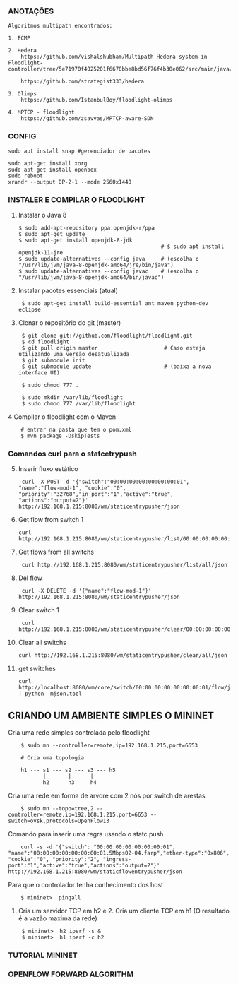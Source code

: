 <h3> ANOTAÇÕES </h3>

	Algoritmos multipath encontrados:

	1. ECMP

	2. Hedera
		https://github.com/vishalshubham/Multipath-Hedera-system-in-Floodlight-controller/tree/5e71970f4025201f6670bbe8bd56f76f4b30e062/src/main/java/net/floodlightcontroller/hedera

		https://github.com/strategist333/hedera

	3. Olimps
		https://github.com/IstanbulBoy/floodlight-olimps

	4. MPTCP - floodlight
		https://github.com/zsavvas/MPTCP-aware-SDN


<h3> CONFIG </h3>


	sudo apt install snap #gerenciador de pacotes

	sudo apt-get install xorg
	sudo apt-get install openbox
	sudo reboot
	xrandr --output DP-2-1 --mode 2560x1440


<h3>INSTALER E COMPILAR O FLOODLIGHT</h3>

	
1.  Instalar o Java 8

		$ sudo add-apt-repository ppa:openjdk-r/ppa
		$ sudo apt-get update
		$ sudo apt-get install openjdk-8-jdk
                                                     # $ sudo apt install openjdk-11-jre
		$ sudo update-alternatives --config java     # (escolha o "/usr/lib/jvm/java-8-openjdk-amd64/jre/bin/java")
		$ sudo update-alternatives --config javac    # (escolha o "/usr/lib/jvm/java-8-openjdk-amd64/bin/javac")

2. Instalar pacotes essenciais (atual)
		
		$ sudo apt-get install build-essential ant maven python-dev eclipse

3. Clonar o repositório do git (master)
	
	
		$ git clone git://github.com/floodlight/floodlight.git
		$ cd floodlight                               
		$ git pull origin master                     # Caso esteja utilizando uma versão desatualizada
		$ git submodule init
		$ git submodule update                       # (baixa a nova interface UI)

		$ sudo chmod 777 .

		$ sudo mkdir /var/lib/floodlight
		$ sudo chmod 777 /var/lib/floodlight

4 Compilar o floodlight com o Maven
	
		# entrar na pasta que tem o pom.xml
		$ mvn package -DskipTests



<h3>Comandos curl para o statcetrypush</h3>

5. Inserir fluxo estático

		curl -X POST -d '{"switch":"00:00:00:00:00:00:00:01", "name":"flow-mod-1", "cookie":"0", "priority":"32768","in_port":"1","active":"true", "actions":"output=2"}' http://192.168.1.215:8080/wm/staticentrypusher/json

6.	Get flow from switch 1
	
		curl http://192.168.1.215:8080/wm/staticentrypusher/list/00:00:00:00:00:00:00:01/json

7. Get flows from all switchs
		
		curl http://192.168.1.215:8080/wm/staticentrypusher/list/all/json

8. Del flow
		
		curl -X DELETE -d '{"name":"flow-mod-1"}' http://192.168.1.215:8080/wm/staticentrypusher/json

9. Clear switch 1
		
		curl http://192.168.1.215:8080/wm/staticentrypusher/clear/00:00:00:00:00:00:00:01/json
		
10. Clear all switchs
		
		curl http://192.168.1.215:8080/wm/staticentrypusher/clear/all/json
	

11. get switches
		
		curl http://localhost:8080/wm/core/switch/00:00:00:00:00:00:00:01/flow/json | python -mjson.tool


<h2>CRIANDO UM AMBIENTE SIMPLES O MININET</h2>

Cria uma rede simples controlada pelo floodlight

		$ sudo mn --controller=remote,ip=192.168.1.215,port=6653 		

		# Cria uma topologia 

		h1 --- s1 --- s2 --- s3 --- h5
		       |       |      |
		       h2      h3     h4

Cria uma rede em forma de arvore com 2 nós por switch de arestas

		$ sudo mn --topo=tree,2 --controller=remote,ip=192.168.1.215,port=6653 --switch=ovsk,protocols=OpenFlow13


Comando para inserir uma regra usando o statc push

		curl -s -d '{"switch": "00:00:00:00:00:00:00:01", "name":"00:00:00:00:00:00:00:01.5Mbps02-04.farp","ether-type":"0x806", "cookie":"0", "priority":"2", "ingress-port":"1","active":"true","actions":"output=2"}' http://192.168.1.215:8080/wm/staticflowentrypusher/json


Para que o controlador tenha conhecimento dos host 

		$ mininet>  pingall												

1. Cria um servidor TCP em h2 e 2. Cria um cliente TCP em h1 (O resultado é a vazão maxima da rede)


		$ mininet>	h2 iperf -s &										
		$ mininet>	h1 iperf -c h2 																											

<h3>TUTORIAL MININET</h3>												



<h3>OPENFLOW FORWARD ALGORITHM</h3>


